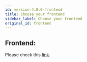 ```yaml
---
id: version-4.0.0-frontend
title: Choose your frontend
sidebar_label: Choose your frontend
original_id: frontend
---
```


## Frontend:
Please check this [link](https://supertokens.io/docs/community/frontend-integration).